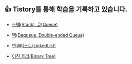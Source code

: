 ##  👍 Tistory를 통해 학습을 기록하고 있습니다.

- <a href="https://wodlszz.tistory.com/11">스택(Stack), 큐(Queue)</a></p>
- <a href="https://wodlszz.tistory.com/12">덱(Dequeue, Double-ended Queue)</a></p>
- <a href="https://wodlszz.tistory.com/16">연결리스트(LinkedList)</a></p>
- <a href="https://wodlszz.tistory.com/17">이진 트리(Binary Tree)</a></p>
